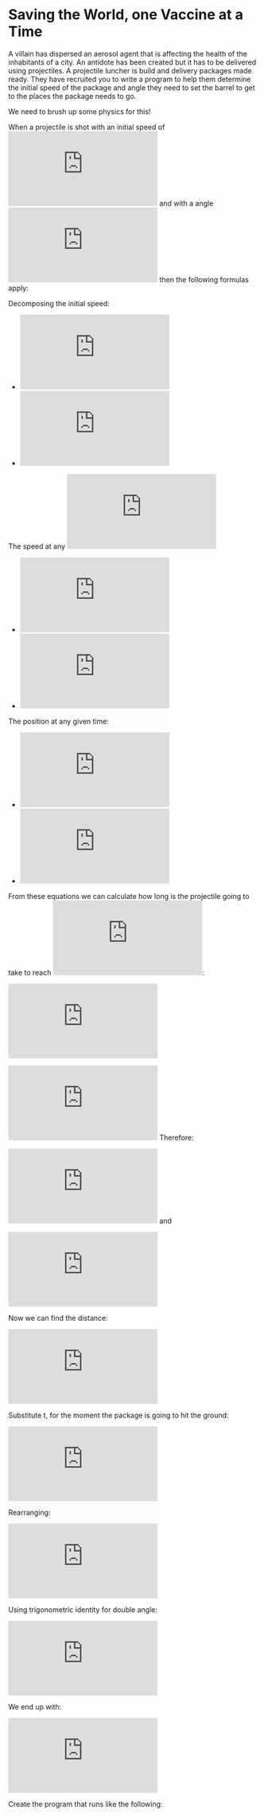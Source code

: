 # Saving the World, one Vaccine at a Time

A villain has dispersed an aerosol agent that is affecting the health of the inhabitants of a city. An antidote has been created but it has to be delivered using projectiles. A projectile luncher is build and delivery packages made ready. They have recruited you to write a program to help them determine the initial speed of the package and angle they need to set the barrel to get to the places the package needs to go.

We need to brush up some physics for this!

When a projectile is shot with an initial speed of ![equation](https://latex.codecogs.com/gif.latex?v_%7Bo%7D) and with a angle ![equation](https://latex.codecogs.com/gif.latex?%5Ctheta) then the following formulas apply:

Decomposing the initial speed:
* ![equation](https://latex.codecogs.com/gif.latex?v_%7Box%7D%3Dv_o%5Ccos%5Ctheta)
* ![equation](https://latex.codecogs.com/gif.latex?v_%7Boy%7D%3Dv_o%5Csin%5Ctheta)

The speed at any ![equation](https://latex.codecogs.com/gif.latex?%28x%2Cy%29)
* ![equation](https://latex.codecogs.com/gif.latex?V_x%3DV_o%5Ccos%5Ctheta)
* ![equation](https://latex.codecogs.com/gif.latex?V_y%3DV_o%5Csin%5Ctheta-gt)

The position at any given time:
* ![equation](https://latex.codecogs.com/gif.latex?x%3DV_o%5Ccos%5Ctheta%20t)
* ![equation](https://latex.codecogs.com/gif.latex?y%3DV_o%5Csin%5Ctheta-%5Cfrac%7B1%7D%7B2%7Dgt%5E2)

From these equations we can calculate how long is the projectile going to take to reach ![equation](https://latex.codecogs.com/gif.latex?y%3D0):

![equation](https://latex.codecogs.com/gif.latex?0%3DV_o%5Csin%5Ctheta%20t%20-%20%5Cfrac%7B1%7D%7B2%7Dgt%5E2)

![equation](https://latex.codecogs.com/gif.latex?0%3Dt%20%5Cleft%20%28V_o%5Csin%5Ctheta%20-%20%5Cfrac%7B1%7D%7B2%7Dgt%20%5Cright%20%29)
Therefore:

![equation](https://latex.codecogs.com/gif.latex?y%20%3D%200%2C%20t%3D0)
and

![equation](https://latex.codecogs.com/gif.latex?y%3D0%2C%20t%3D%5Cfrac%7B2V_o%5Csin%5Ctheta%7D%7Bg%7D)

Now we can find the distance:

![equation](https://latex.codecogs.com/gif.latex?x%3DV_o%5Ccos%5Ctheta%20t)

Substitute t, for the moment the package is going to hit the ground:

![equation](https://latex.codecogs.com/gif.latex?x%3DV_o%5Ccos%5Ctheta%20%5Cleft%20%28%5Cfrac%7B2V_o%5Csin%5Ctheta%7D%7Bg%7D%20%5Cright%20%29)

Rearranging:

![equation](https://latex.codecogs.com/gif.latex?x%3D%20%5Cfrac%7B2%5Csin%5Ctheta%20%5Ccos%5Ctheta%20%7BV_o%7D%5E2%7D%7Bg%7D)

Using trigonometric identity for double angle: 

![equation](https://latex.codecogs.com/gif.latex?2%5Csin%5Ctheta%20%5Ccos%5Ctheta%20%3D%20%5Csin%7B2%5Ctheta%7D)

We end up with:

![equation](https://latex.codecogs.com/gif.latex?x%20%3D%20%5Cfrac%7B%7BV_o%7D%5E2%5Csin%7B2%5Ctheta%7D%7D%7Bg%7D)

Create the program that runs like the following:
